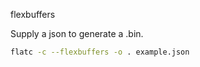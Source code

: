 flexbuffers

Supply a json to generate a .bin.

```bash
flatc -c --flexbuffers -o . example.json
```
